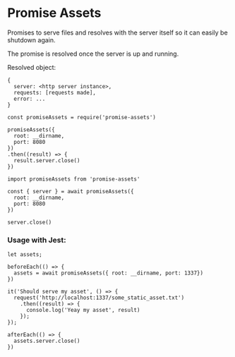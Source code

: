 # Promise Assets

Promises to serve files and resolves with the server itself so it can easily be shutdown again.

The promise is resolved once the server is up and running.

Resolved object:
```
{
  server: <http server instance>,
  requests: [requests made],
  error: ...
}
```

```
const promiseAssets = require('promise-assets')

promiseAssets({
  root: __dirname,
  port: 8080
})
.then((result) => {
  result.server.close()
})
```

```
import promiseAssets from 'promise-assets'

const { server } = await promiseAssets({
  root: __dirname,
  port: 8080
})

server.close()
```

### Usage with Jest:

```
let assets;

beforeEach(() => {
  assets = await promiseAssets({ root: __dirname, port: 1337})
})

it('Should serve my asset', () => {
  request('http://localhost:1337/some_static_asset.txt')
    .then((result) => {
      console.log('Yeay my asset', result)
    });
});

afterEach(() => {
  assets.server.close()
})
```
